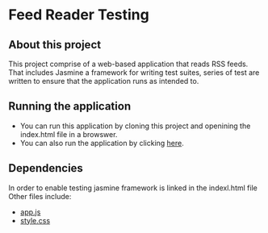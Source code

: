 # Feed Reader Testing 

## About this project
This project comprise of a web-based application that reads RSS feeds. That includes Jasmine a framework for writing test suites, series of test are written to ensure that the application runs as intended to.

## Running the application
* You can run this application by cloning this project and openining the index.html file in a browswer.
* You can also run the application by clicking <a href=' https://hotboy01.github.io/simi-FEND-feadreader-testing/'>here</a>.

## Dependencies
In order to enable testing jasmine framework is linked in the indexl.html file
Other files include:
* <a href='https://github.com/hotboy01/simi1/blob/master/js/app.js'>app.js</a>
* <a href='https://github.com/hotboy01/simi1/blob/master/css/style.css'>style.css</a>

